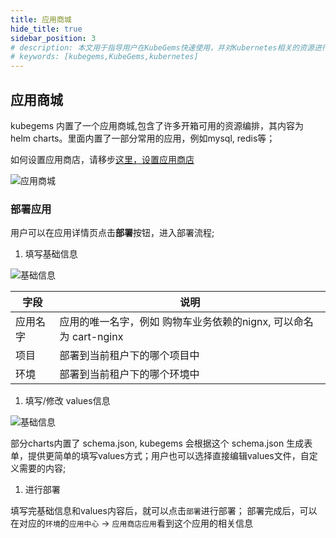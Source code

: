 ```yaml
---
title: 应用商城
hide_title: true
sidebar_position: 3
# description: 本文用于指导用户在KubeGems快速使用，并对Kubernetes相关的资源进行操作
# keywords: [kubegems,KubeGems,kubernetes]
---
```


## 应用商城

kubegems 内置了一个应用商城,包含了许多开箱可用的资源编排，其内容为 helm charts。里面内置了一部分常用的应用，例如mysql, redis等；

如何设置应用商店，请移步[这里，设置应用商店](/docs/tasks/platform/appstore-manage)

![应用商城](./assets/appstore.png)

### 部署应用

用户可以在应用详情页点击**部署**按钮，进入部署流程;

1. 填写基础信息

![基础信息](./assets/input-info.png)

|字段|说明|
|---|---|
|应用名字| 应用的唯一名字，例如 购物车业务依赖的nignx, 可以命名为 cart-nginx |
|项目| 部署到当前租户下的哪个项目中 |
|环境| 部署到当前租户下的哪个环境中 |

1. 填写/修改 values信息

![基础信息](./assets/values.png)

部分charts内置了 schema.json, kubegems 会根据这个 schema.json 生成表单，提供更简单的填写values方式；用户也可以选择直接编辑values文件，自定义需要的内容;

1. 进行部署

填写完基础信息和values内容后，就可以点击`部署`进行部署； 部署完成后，可以在对应的`环境`的`应用中心` -> `应用商店应用`看到这个应用的相关信息
